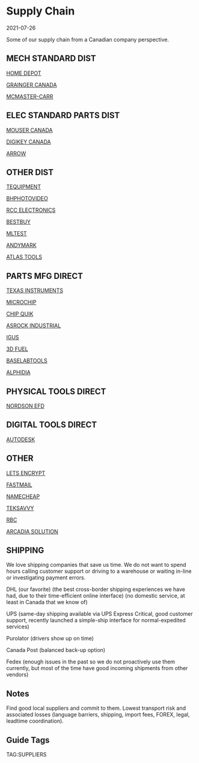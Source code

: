 # Supply Chain

2021-07-26

Some of our supply chain from a Canadian company perspective.

## MECH STANDARD DIST

[HOME DEPOT](https://www.homedepot.ca)

[GRAINGER CANADA](https://www.grainger.ca)

[MCMASTER-CARR](https://www.mcmaster.com/)

## ELEC STANDARD PARTS DIST

[MOUSER CANADA](https://www.mouser.ca/)

[DIGIKEY CANADA](https://www.digikey.ca/)

[ARROW](https://www.arrow.com/)

## OTHER DIST

[TEQUIPMENT](https://www.tequipment.net/)

[BHPHOTOVIDEO](https://www.bhphotovideo.com/)

[RCC ELECTRONICS](https://www.rcce.com/)

[BESTBUY](https://www.bestbuy.ca)

[MLTEST](https://www.mltest.com/)

[ANDYMARK](https://www.andymark.com/)

[ATLAS TOOLS](https://www.atlas-machinery.com/)

## PARTS MFG DIRECT

[TEXAS INSTRUMENTS](https://www.ti.com/)

[MICROCHIP](https://www.microchip.com/)

[CHIP QUIK](https://chipquik.com)

[ASROCK INDUSTRIAL](https://www.asrockind.com/)

[IGUS](https://www.igus.ca)

[3D FUEL](https://www.3dfuel.com/)

[BASELABTOOLS](https://www.baselabtools.com/)

[ALPHIDIA](https://www.quadhands.com/)

## PHYSICAL TOOLS DIRECT

[NORDSON EFD](https://www.nordson.com)

## DIGITAL TOOLS DIRECT

[AUTODESK](https://www.autodesk.ca)

## OTHER

[LETS ENCRYPT](https://letsencrypt.org/)

[FASTMAIL](https://www.fastmail.com/)

[NAMECHEAP](https://www.namecheap.com/)

[TEKSAVVY](https://www.teksavvy.com/)

[RBC](https://www.rbcroyalbank.com)

[ARCADIA SOLUTION](https://www.mytaxexpress.com/t2index.html)

## SHIPPING

We love shipping companies that save us time. We do not want to spend hours calling customer support or driving to a warehouse or waiting in-line or investigating payment errors.

DHL (our favorite) (the best cross-border shipping experiences we have had, due to their time-efficient online interface) (no domestic service, at least in Canada that we know of)

UPS (same-day shipping available via UPS Express Critical, good customer support, recently launched a simple-ship interface for normal-expedited services)

Purolator (drivers show up on time)

Canada Post (balanced back-up option)

Fedex (enough issues in the past so we do not proactively use them currently, but most of the time have good incoming shipments from other vendors)

## Notes

Find good local suppliers and commit to them. Lowest transport risk and associated losses (language barriers, shipping, import fees, FOREX, legal, leadtime coordination).

## Guide Tags

TAG:SUPPLIERS


